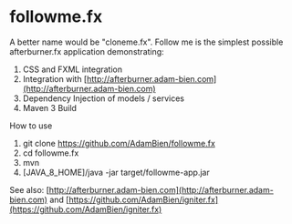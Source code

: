 followme.fx
===========

A better name would be "cloneme.fx". Follow me is the simplest possible afterburner.fx
application demonstrating:

1. CSS and FXML integration
2. Integration with [http://afterburner.adam-bien.com](http://afterburner.adam-bien.com)
3. Dependency Injection of models / services
4. Maven 3 Build

How to use

1. git clone https://github.com/AdamBien/followme.fx
2. cd followme.fx
3. mvn
4. [JAVA_8_HOME]/java -jar target/followme-app.jar

See also: [http://afterburner.adam-bien.com](http://afterburner.adam-bien.com)
and [https://github.com/AdamBien/igniter.fx](https://github.com/AdamBien/igniter.fx)
